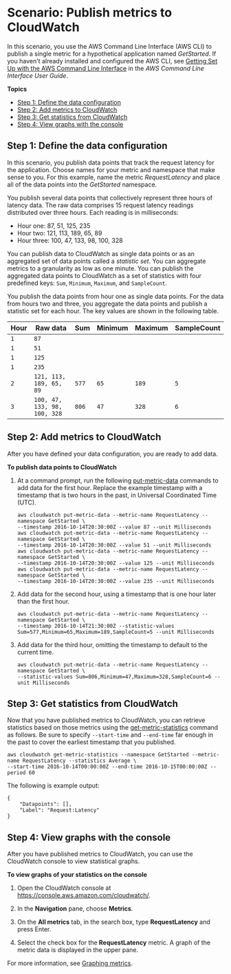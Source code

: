 # Scenario: Publish metrics to CloudWatch<a name="PublishMetrics"></a>

In this scenario, you use the AWS Command Line Interface \(AWS CLI\) to publish a single metric for a hypothetical application named *GetStarted*\. If you haven't already installed and configured the AWS CLI, see [Getting Set Up with the AWS Command Line Interface](https://docs.aws.amazon.com/cli/latest/userguide/cli-chap-getting-set-up.html) in the *AWS Command Line Interface User Guide*\.

**Topics**
+ [Step 1: Define the data configuration](#define-data-domain)
+ [Step 2: Add metrics to CloudWatch](#add-metrics-to-scenario)
+ [Step 3: Get statistics from CloudWatch](#GetStatistics)
+ [Step 4: View graphs with the console](#ViewGraphs)

## Step 1: Define the data configuration<a name="define-data-domain"></a>

In this scenario, you publish data points that track the request latency for the application\. Choose names for your metric and namespace that make sense to you\. For this example, name the metric *RequestLatency* and place all of the data points into the *GetStarted* namespace\. 

You publish several data points that collectively represent three hours of latency data\. The raw data comprises 15 request latency readings distributed over three hours\. Each reading is in milliseconds: 
+ Hour one: 87, 51, 125, 235
+ Hour two: 121, 113, 189, 65, 89
+ Hour three: 100, 47, 133, 98, 100, 328

You can publish data to CloudWatch as single data points or as an aggregated set of data points called a *statistic set*\. You can aggregate metrics to a granularity as low as one minute\. You can publish the aggregated data points to CloudWatch as a set of statistics with four predefined keys: `Sum`, `Minimum`, `Maximum`, and `SampleCount`\.

You publish the data points from hour one as single data points\. For the data from hours two and three, you aggregate the data points and publish a statistic set for each hour\. The key values are shown in the following table\.


| Hour | Raw data | Sum | Minimum | Maximum | SampleCount | 
| --- | --- | --- | --- | --- | --- | 
| `1` | `87` |  |  |  |  | 
| `1` | `51` |  |  |  |  | 
| `1` | `125` |  |  |  |  | 
| `1` | `235` |  |  |  |  | 
| `2` | `121, 113, 189, 65, 89` | `577` | `65` | `189` | `5` | 
| `3` | `100, 47, 133, 98, 100, 328` | `806` | `47` | `328` | `6` | 

## Step 2: Add metrics to CloudWatch<a name="add-metrics-to-scenario"></a>

After you have defined your data configuration, you are ready to add data\.

**To publish data points to CloudWatch**

1. At a command prompt, run the following [put\-metric\-data](https://docs.aws.amazon.com/cli/latest/reference/cloudwatch/put-metric-data.html) commands to add data for the first hour\. Replace the example timestamp with a timestamp that is two hours in the past, in Universal Coordinated Time \(UTC\)\.

   ```
   aws cloudwatch put-metric-data --metric-name RequestLatency --namespace GetStarted \
   --timestamp 2016-10-14T20:30:00Z --value 87 --unit Milliseconds
   aws cloudwatch put-metric-data --metric-name RequestLatency --namespace GetStarted \
   --timestamp 2016-10-14T20:30:00Z --value 51 --unit Milliseconds
   aws cloudwatch put-metric-data --metric-name RequestLatency --namespace GetStarted \
   --timestamp 2016-10-14T20:30:00Z --value 125 --unit Milliseconds
   aws cloudwatch put-metric-data --metric-name RequestLatency --namespace GetStarted \
   --timestamp 2016-10-14T20:30:00Z --value 235 --unit Milliseconds
   ```

1. Add data for the second hour, using a timestamp that is one hour later than the first hour\.

   ```
   aws cloudwatch put-metric-data --metric-name RequestLatency --namespace GetStarted \
   --timestamp 2016-10-14T21:30:00Z --statistic-values Sum=577,Minimum=65,Maximum=189,SampleCount=5 --unit Milliseconds
   ```

1. Add data for the third hour, omitting the timestamp to default to the current time\. 

   ```
   aws cloudwatch put-metric-data --metric-name RequestLatency --namespace GetStarted \
   --statistic-values Sum=806,Minimum=47,Maximum=328,SampleCount=6 --unit Milliseconds
   ```

## Step 3: Get statistics from CloudWatch<a name="GetStatistics"></a>

Now that you have published metrics to CloudWatch, you can retrieve statistics based on those metrics using the [get\-metric\-statistics](https://docs.aws.amazon.com/cli/latest/reference/cloudwatch/get-metric-statistics.html) command as follows\. Be sure to specify `--start-time` and `--end-time` far enough in the past to cover the earliest timestamp that you published\.

```
aws cloudwatch get-metric-statistics --namespace GetStarted --metric-name RequestLatency --statistics Average \
--start-time 2016-10-14T00:00:00Z --end-time 2016-10-15T00:00:00Z --period 60
```

The following is example output:

```
{
	"Datapoints": [],
	"Label": "Request:Latency"
}
```

## Step 4: View graphs with the console<a name="ViewGraphs"></a>

After you have published metrics to CloudWatch, you can use the CloudWatch console to view statistical graphs\.

**To view graphs of your statistics on the console**

1. Open the CloudWatch console at [https://console\.aws\.amazon\.com/cloudwatch/](https://console.aws.amazon.com/cloudwatch/)\.

1. In the **Navigation** pane, choose **Metrics**\.

1. On the **All metrics** tab, in the search box, type **RequestLatency** and press Enter\.

1. Select the check box for the **RequestLatency** metric\. A graph of the metric data is displayed in the upper pane\.

For more information, see [Graphing metrics](graph_metrics.md)\.